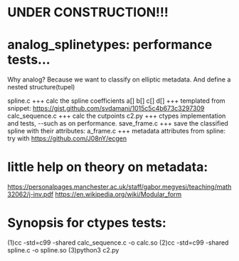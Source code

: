 # UNDER CONSTRUCTION!!! 
# analog_splinetypes: performance tests...
Why analog? Because we want to classify on elliptic metadata. And define a nested structure(tupel)


spline.c +++ calc the spline coefficients a[] b[] c[] d[] +++ templated from snippet: https://gist.github.com/svdamani/1015c5c4b673c3297309 
calc_sequence.c +++ calc the cutpoints 
c2.py +++ ctypes implementation and tests, --such as on performance. 
save_frame.c +++ save the classified spline with their attributes: 
a_frame.c +++ metadata attributes from spline: try with https://github.com/J08nY/ecgen
# little help on theory on metadata:
https://personalpages.manchester.ac.uk/staff/gabor.megyesi/teaching/math32062/j-inv.pdf
https://en.wikipedia.org/wiki/Modular_form
# Synopsis for ctypes tests:
(1)cc -std=c99 -shared calc_sequence.c -o calc.so
(2)cc -std=c99 -shared spline.c -o spline.so
(3)python3 c2.py
